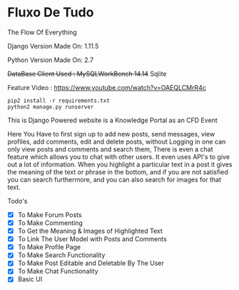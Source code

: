 # Fluxo De Tudo
The Flow Of Everything

Django Version Made On: 1.11.5

Python Version Made On: 2.7

~~DataBase Client Used : MySQLWorkBench 14.14~~
Sqlite

Feature Video : https://www.youtube.com/watch?v=OAEQLCMrR4c

```
pip2 install -r requirements.txt
python2 manage.py runserver
```

This is Django Powered website is a Knowledge Portal as an CFD Event

Here You Have to first sign up to add new posts, send messages, view profiles, add comments, edit and delete posts, without Logging in one can only view posts and comments and search them, There is even a chat feature which allows you to chat with other users. It even uses API's to give out a lot of information.
When you highlight a particular text in a post it gives the meaning of the text or phrase in the bottom, and if you are not satisfied you can search furthermore, and you can also search for images for that text.

Todo's
 - [x] To Make Forum Posts
 - [x] To Make Commenting
 - [x] To Get the Meaning & Images of Highlighted Text 
 - [x] To Link The User Model with Posts and Comments
 - [x] To Make Profile Page
 - [x] To Make Search Functionality
 - [x] To Make Post Editable and Deletable By The User
 - [x] To Make Chat Functionality
 - [x] Basic UI
